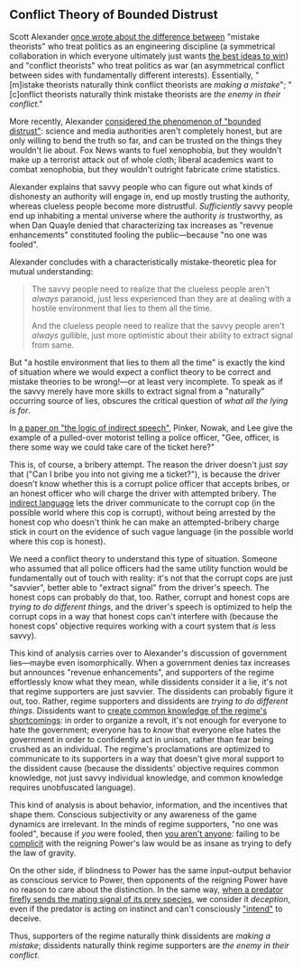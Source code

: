 ## Conflict Theory of Bounded Distrust

Scott Alexander [once wrote about the difference between](https://slatestarcodex.com/2018/01/24/conflict-vs-mistake/) "mistake theorists" who treat politics as an engineering discipline (a symmetrical collaboration in which everyone ultimately just wants [the best ideas to win](https://slatestarcodex.com/2017/03/24/guided-by-the-beauty-of-our-weapons/)) and "conflict theorists" who treat politics as war (an asymmetrical conflict between sides with fundamentally different interests). Essentially, "[m]istake theorists naturally think conflict theorists are _making a mistake_"; "[c]onflict theorists naturally think mistake theorists are _the enemy in their conflict_."

More recently, Alexander [considered the phenomenon of "bounded distrust"](https://astralcodexten.substack.com/p/bounded-distrust): science and media authorities aren't completely honest, but are only willing to bend the truth so far, and can be trusted on the things they wouldn't lie about. Fox News wants to fuel xenophobia, but they wouldn't make up a terrorist attack out of whole cloth; liberal academics want to combat xenophobia, but they wouldn't outright fabricate crime statistics.

Alexander explains that savvy people who can figure out what kinds of dishonesty an authority will engage in, end up mostly trusting the authority, whereas clueless people become more distrustful. _Sufficiently_ savvy people end up inhabiting a mental universe where the authority _is_ trustworthy, as when Dan Quayle denied that characterizing tax increases as "revenue enhancements" constituted fooling the public—because "no one was fooled".

Alexander concludes with a characteristically mistake-theoretic plea for mutual understanding:

> The savvy people need to realize that the clueless people aren't _always_ paranoid, just less experienced than they are at dealing with a hostile environment that lies to them all the time.
>
> And the clueless people need to realize that the savvy people aren't _always_ gullible, just more optimistic about their ability to extract signal from same.

But "a hostile environment that lies to them all the time" is exactly the kind of situation where we would expect a conflict theory to be correct and mistake theories to be wrong!—or at least very incomplete. To speak as if the savvy merely have more skills to extract signal from a "naturally" occurring source of lies, obscures the critical question of _what all the lying is for_.

In [a paper on "the logic of indirect speech"](https://www.pnas.org/content/105/3/833), Pinker, Nowak, and Lee give the example of a pulled-over motorist telling a police officer, "Gee, officer, is there some way we could take care of the ticket here?"

This is, of course, a bribery attempt. The reason the driver doesn't just _say_ that ("Can I bribe you into not giving me a ticket?"), is because the driver doesn't know whether this is a corrupt police officer that accepts bribes, or an honest officer who will charge the driver with attempted bribery. The [indirect language](https://en.wikipedia.org/wiki/Plausible_deniability) lets the driver communicate to the corrupt cop (in the possible world where this cop is corrupt), without being arrested by the honest cop who doesn't think he can make an attempted-bribery charge stick in court on the evidence of such vague language (in the possible world where this cop is honest).

We need a conflict theory to understand this type of situation. Someone who assumed that all police officers had the same utility function would be fundamentally out of touch with reality: it's not that the corrupt cops are just "savvier", better able to "extract signal" from the driver's speech. The honest cops can probably do that, too. Rather, corrupt and honest cops are _trying to do different things_, and the driver's speech is optimized to help the corrupt cops in a way that honest cops can't interfere with (because the honest cops' objective requires working with a court system that _is_ less savvy).

This kind of analysis carries over to Alexander's discussion of government lies—maybe even isomorphically. When a government denies tax increases but announces "revenue enhancements", and supporters of the regime effortlessly know what they mean, while dissidents consider it a lie, it's not that regime supporters are just savvier. The dissidents can probably figure it out, too. Rather, regime supporters and dissidents are _trying to do different things_. Dissidents want to [create common knowledge of the regime's shortcomings](https://www.lesswrong.com/posts/9QxnfMYccz9QRgZ5z/the-costly-coordination-mechanism-of-common-knowledge#Dictators_and_freedom_of_speech): in order to organize a revolt, it's not enough for everyone to hate the government; everyone has to _know_ that everyone else hates the government in order to confidently act in unison, rather than fear being crushed as an individual. The regime's proclamations are optimized to communicate to its supporters in a way that doesn't give moral support to the dissident cause (because the dissidents' objective requires common knowledge, not just savvy individual knowledge, and common knowledge requires unobfuscated language).

This kind of analysis is about behavior, information, and the incentives that shape them. Conscious subjectivity or any awareness of the game dynamics are irrelevant. In the minds of regime supporters, "no one was fooled", because if _you_ were fooled, then [you aren't anyone](https://thezvi.wordpress.com/2019/07/02/everybody-knows/): failing to be [complicit](https://slatestarcodex.com/2017/10/23/kolmogorov-complicity-and-the-parable-of-lightning/) with the reigning Power's law would be as insane as trying to defy the law of gravity.

On the other side, if blindness to Power has the same input–output behavior as conscious service to Power, then opponents of the reigning Power have no reason to care about the distinction. In the same way, [when a predator firefly sends the mating signal of its prey species](https://www.lesswrong.com/posts/YptSN8riyXJjJ8Qp8/maybe-lying-can-t-exist), we consider it _deception_, even if the predator is acting on instinct and can't consciously ["intend"](https://www.lesswrong.com/posts/sXHQ9R5tahiaXEZhR/algorithmic-intent-a-hansonian-generalized-anti-zombie) to deceive.

Thus, supporters of the regime naturally think dissidents are _making a mistake_; dissidents naturally think regime supporters are _the enemy in their conflict_.
